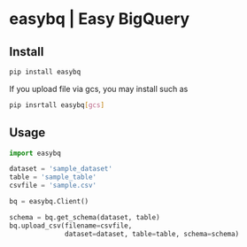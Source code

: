 # easybq | Easy BigQuery

## Install
```bash
pip install easybq
```

If you upload file via gcs, you may install such as
```bash
pip insrtall easybq[gcs]
``` 

## Usage
```python
import easybq

dataset = 'sample_dataset'
table = 'sample_table'
csvfile = 'sample.csv'

bq = easybq.Client()

schema = bq.get_schema(dataset, table)
bq.upload_csv(filename=csvfile, 
              dataset=dataset, table=table, schema=schema)
```
